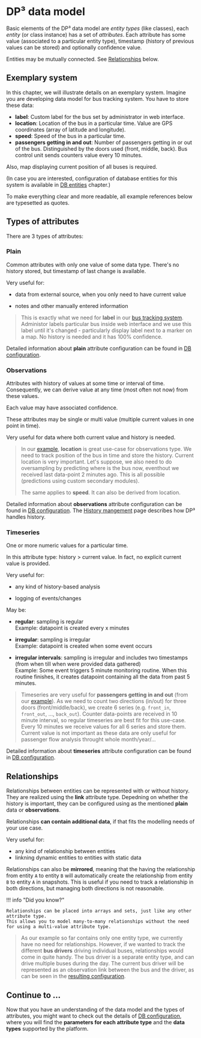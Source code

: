 # DP³ data model

Basic elements of the DP³ data model are *entity types* (like classes), each
*entity* (or class instance) has a set of *attributes*.
Each attribute has some value (associated to a particular entity type),
timestamp (history of previous values can be stored)
and optionally confidence value.

Entities may be mutually connected. See [Relationships](#relationships) below.

## Exemplary system

In this chapter, we will illustrate details on an exemplary system. Imagine you
are developing data model for bus tracking system. You have to store these data:

- **label**: Custom label for the bus set by administrator in web interface.
- **location**: Location of the bus in a particular time. Value are GPS
  coordinates (array of latitude and longitude).
- **speed**: Speed of the bus in a particular time.
- **passengers getting in and out**: Number of passengers getting in or out of
  the bus. Distinguished by the doors used (front, middle, back). Bus control
  unit sends counters value every 10 minutes.

Also, map displaying current position of all buses is required.

(In case you are interested, configuration of database entities for this system
is available in [DB entities](../configuration/db_entities/) chapter.)

To make everything clear and more readable, all example references below are
typesetted as quotes.

## Types of attributes

There are 3 types of attributes:

### Plain

Common attributes with only one value of some data type.
There's no history stored, but timestamp of last change is available.

Very useful for:

- data from external source, when you only need to have current value

- notes and other manually entered information

> This is exactly what we need for **label** in our [bus tracking system](#exemplary-system).
> Administor labels particular bus inside web interface and we use this label
> until it's changed - particularly display label next to a marker on a map.
> No history is needed and it has 100% confidence.

Detailed information about **plain** attribute configuration can be found in [DB configuration](configuration/db_entities.md#plain-specific-parameters).

### Observations

Attributes with history of values at some time or interval of time.
Consequently, we can derive value at any time (most often not now) from these values.

Each value may have associated confidence.

These attributes may be single or multi value (multiple current values in one point in time).

Very useful for data where both current value and history is needed.

> In our [example](#exemplary-system), **location** is great use-case for observations type.
> We need to track position of the bus in time and store the history. Current
> location is very important. Let's suppose, we also need to do oversampling by
> predicting where is the bus now, eventhout we received last data-point 2 minutes
> ago. This is all possible (predictions using custom secondary modules).
>
> The same applies to **speed**. It can also be derived from location.

Detailed information about **observations** attribute configuration can be found in [DB configuration](configuration/db_entities.md#observations-specific-parameters).
The [History mangement](history_management.md) page describes how DP³ handles history.

### Timeseries

One or more numeric values for a particular time.

In this attribute type: history > current value.
In fact, no explicit current value is provided.

Very useful for:

- any kind of history-based analysis

- logging of events/changes

May be:

- **regular**: sampling is regular  
  Example: datapoint is created every x minutes

- **irregular**: sampling is irregular  
  Example: datapoint is created when some event occurs

- **irregular intervals**: sampling is irregular and includes two timestamps (from when till when were provided data gathered)  
  Example: Some event triggers 5 minute monitoring routine. When this routine finishes, it creates datapoint containing all the data from past 5 minutes.

> Timeseries are very useful for **passengers getting in and out** (from our [example](#exemplary-system)).
> As we need to count two directions (in/out) for three doors (front/middle/back),
> we create 6 series (e.g. `front_in`, `front_out`, ..., `back_out`).
> Counter data-points are received in 10 minute interval, so regular timeseries
> are best fit for this use-case.
> Every 10 minutes we receive values for all 6 series and store them.
> Current value is not important as these data are only useful for passenger
> flow analysis throught whole month/year/...

Detailed information about **timeseries** attribute configuration can be found in [DB configuration](configuration/db_entities.md#timeseries-specific-parameters).

## Relationships

Relationships between entities can be represented with or without history.
They are realized using the **link** attribute type.
Depedning on whether the history is important, they can be configured using as the mentioned
**plain** data or **observations**.

Relationships **can contain additional data**, if that fits the modelling needs of your use case. 

Very useful for:

- any kind of relationship between entities
- linkning dynamic entities to entities with static data

Relationships can also be **mirrored**, meaning that the having the relationship from entity `A` to entity `B`
will automatically create the relationship from entity `B` to entity `A` in snapshots.
This is useful if you need to track a relationship in both directions, but managing both directions is not reasonable.

!!! info "Did you know?"
    
    Relationships can be placed into arrays and sets, just like any other attribute type.
    This allows you to model many-to-many relationships without the need for using a multi-value attribute type.

> As our example so far contains only one entity type, we currently have no need for relationships.
> However, if we wanted to track the different **bus drivers** driving individual buses, 
> relationships would come in quite handy. 
> The bus driver is a separate entity type, and can drive multiple buses during the day.
> The current bus driver will be represented as an observation link between the bus and the driver,
> as can be seen in the [resulting configuration](../configuration/db_entities/).

[//]: # (TODO more info?)

## Continue to ...

Now that you have an understanding of the data model and the types of attributes,
you might want to check out the details of [DB configuration](../configuration/db_entities/),
where you will find the **parameters for each attribute type**
and the **data types** supported by the platform.

